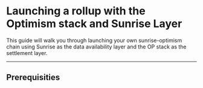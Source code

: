 # Launching a rollup with the Optimism stack and Sunrise Layer

This guide will walk you through launching your own sunrise-optimism chain using Sunrise as the data availability layer and the OP stack as the settlement layer.

---

## Prerequisities
